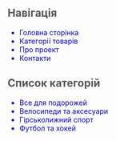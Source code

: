 <!DOCTYPE html>
<html lang="uk">
<head>
  <style type="text/css">
    h2 {
color: #565656;
}
.menu > li {
  color: #0404ba;  
   } 
.main-menu > li {
line-height: 1.6;
font-size: 18pt;
font-weight: bold;
    }
.categ-menu > li {
line-height: 1.5;
font-size: 16pt;
    }
    
.main-menu > li.active {
font-size: 20pt;
color: black;
}

.category-menu > li.active { 
font-size: 17pt;
color: black;
font-weight: bold;
}
    </style>
<title>Найкращий магазин</title>
<link rel="stylesheet" href="main.css">
</head>
<body>
<h2>Навігація</h2>
<ul class="menu main-menu-item">
<li>Головна сторінка</li>
<li class="active">Категорії товарів</li>
<li>Про проект</li>
<li>Контакти</li>
</ul>
<h2>Список категорій</h2>
<ul class="menu categ-menu-item">
<li>Bce для подорожей</li>
<li>Велосипеди та аксесуари</li>
<li class="active">Гірськолижний спорт</li> 
<li>Футбол та хокей</li>
</ul>
</body>
</html>

